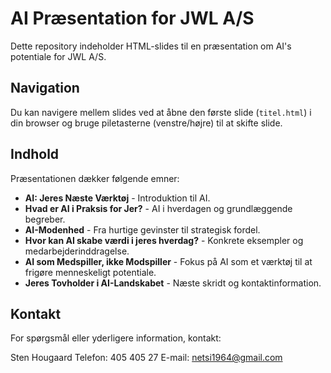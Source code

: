 # AI Præsentation for JWL A/S

Dette repository indeholder HTML-slides til en præsentation om AI's potentiale for JWL A/S.

## Navigation

Du kan navigere mellem slides ved at åbne den første slide (`titel.html`) i din browser og bruge piletasterne (venstre/højre) til at skifte slide.

## Indhold

Præsentationen dækker følgende emner:

*   **AI: Jeres Næste Værktøj** - Introduktion til AI.
*   **Hvad er AI i Praksis for Jer?** - AI i hverdagen og grundlæggende begreber.
*   **AI-Modenhed** - Fra hurtige gevinster til strategisk fordel.
*   **Hvor kan AI skabe værdi i jeres hverdag?** - Konkrete eksempler og medarbejderinddragelse.
*   **AI som Medspiller, ikke Modspiller** - Fokus på AI som et værktøj til at frigøre menneskeligt potentiale.
*   **Jeres Tovholder i AI-Landskabet** - Næste skridt og kontaktinformation.

## Kontakt

For spørgsmål eller yderligere information, kontakt:

Sten Hougaard
Telefon: 405 405 27
E-mail: netsi1964@gmail.com



